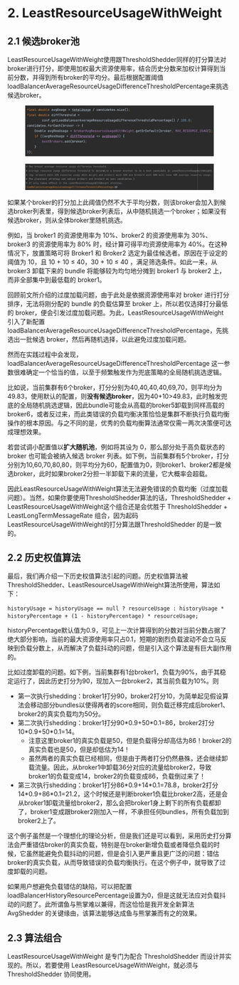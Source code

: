 # 2. LeastResourceUsageWithWeight

## 2.1 **候选broker池**

LeastResourceUsageWithWeight使用跟ThresholdShedder同样的打分算法对broker进行打分，即使用加权最大资源使用率，结合历史分数来加权计算得到当前分数，并得到所有broker的平均分。最后根据配置阈值loadBalancerAverageResourceUsageDifferenceThresholdPercentage来挑选候选broker。

<figure><img src="../.gitbook/assets/image.png" alt=""><figcaption></figcaption></figure>

<figure><img src="../.gitbook/assets/image (1).png" alt=""><figcaption></figcaption></figure>

如果某个broker的打分加上此阈值仍然不大于平均分数，则该broker会加入到候选broker列表里，得到候选broker列表后，从中随机挑选一个broker；如果没有候选broker，则从全体broker里随机挑选。

例如，当 broker1 的资源使用率为 10%、broker2 的资源使用率为 30%、broker3 的资源使用率为 80% 时，经计算可得平均资源使用率为 40%。在这种情况下，放置策略可将 Broker1 和 Broker2 选定为最佳候选者。原因在于设定的阈值为 10，且 10 + 10 ≤ 40，30 + 10 ≤ 40 ，满足筛选条件。如此一来，从 broker3 卸载下来的 bundle 将能够较为均匀地分摊到 broker1 与 broker2 上，而非全部集中到最低载的 broker1。

&#x20;

回顾前文所介绍的过度加载问题，由于此处是依据资源使用率对 broker 进行打分排序，无法将刚分配的 bundle 的负载估算至 broker 上，所以若仅选择打分最低的 broker，便会引发过度加载问题。为此，LeastResourceUsageWithWeight 引入了新配置 loadBalancerAverageResourceUsageDifferenceThresholdPercentage，先挑选出一批候选 broker，然后再随机选择，以此避免过度加载问题。

&#x20;

然而在实践过程中会发现，loadBalancerAverageResourceUsageDifferenceThresholdPercentage 这一参数很难确定一个恰当的值，以至于频繁触发作为兜底策略的全局随机挑选逻辑。

比如说，当前集群有6个broker，打分分别为40,40,40,40,69,70，则平均分为49.83，使用默认的配置，则**没有候选broker**，因为40+10>49.83，此时触发兜底的全局随机挑选逻辑，因此bundle可能会从高载的broker5卸载到同样高载的broker6，或者反过来，而此类错误的负载均衡决策恰恰是集群不断执行负载均衡操作的根本原因。与之不同的是，优秀的负载均衡算法通常仅需一两次决策便可达成理想效果。

若尝试调小配置值以**扩大随机池**，例如将其设为 0，那么部分处于高负载状态的 broker 也可能会被纳入候选 broker 列表。如下例，当前集群有5个broker，打分分别为10,60,70,80,80，则平均分为60，配置值为0，则broker1、broker2都是候选broker，此时如果broker2分担一半卸载下来的流量，它大概率会超载。

&#x20;

因此LeastResourceUsageWithWeight算法无法避免错误的负载均衡（过度加载问题）。当然，如果你要使用ThresholdShedder算法的话，ThresholdShedder + LeastResourceUsageWithWeight这个组合还是会优胜于 ThresholdShedder + LeastLongTermMessageRate 组合，因为起码LeastResourceUsageWithWeight的打分算法跟ThresholdShedder 的是一致的。



## **2.2 历史权值算法**

最后，我们再介绍一下历史权值算法引起的问题。历史权值算法被ThresholdShedder、LeastResourceUsageWithWeight算法所使用，算法如下：

`historyUsage = historyUsage == null ? resourceUsage : historyUsage * historyPercentage + (1 - historyPercentage) * resourceUsage;`

historyPercentage默认值为0.9，可见上一次计算得到的分数对当前分数占据了绝大部分影响，当前的最大资源使用率只占0.1，短期的剧烈负载波动不会立马反映到负载分数上，从而解决了负载抖动的问题，但是引入这个算法是有巨大副作用的。

&#x20;

比如过度卸载的问题。如下例，当前集群有1台broker1，负载为90%，由于其稳定运行了，因此历史打分为90，现加入一台broker2，其当前负载为10%。则

* 第一次执行shedding：broker1打分90，broker2打分10，为简单起见假设算法会移动部分bundles以使得两者的score相同，则负载迁移完成后broker1、broker2的真实负载均为50分。
* 第二次执行shedding：broker1打分90\*0.9+50\*0.1=86，broker2打分10\*0.9+50\*0.1=14。
  * 注意这里broker1的真实负载是50，但是负载得分却高估为86！broker2的真实负载也是50，但是却低估为14！
  * 虽然两者的真实负载已经相同，但是由于两者打分仍然悬殊，还会继续卸载流量。因此，从broker1中卸载36分对应的流量给broker2，导致broker1的负载变成14，broker2的负载变成86，负载倒过来了！
* 第三次执行shedding：broker1打分86\*0.9+14\*0.1=78.8，broker2打分14\*0.9+86\*0.1=21.2，这个时候还是判断broker1负载比broker2高，还是会从broker1卸载流量给broker2，那么会把broker1身上剩下的所有负载都卸了，broker1变成跟broker2刚加入一样，不承担任何bundles，所有负载加到broker2上了。

这个例子虽然是一个理想化的理论分析，但是我们还是可以看到，采用历史打分算法会严重错估broker的真实负载，特别是在broker新增负载或者降低负载的时候，它虽然能避免负载抖动的问题，但是会引入更严重且更广泛的问题：错估broker的真实负载，从而导致错误的负载均衡执行。在这个例子中，就导致了过度卸载的问题。

&#x20;

如果用户想避免负载错估的缺陷，可以把配置loadBalancerHistoryResourcePercentage设置为0，但是这就无法应对负载抖动的问题了。此所谓鱼与熊掌难以兼得，而这恰恰是我开发全新算法 AvgShedder 的关键缘由，该算法能够达成鱼与熊掌兼而有之的效果。

&#x20;

## **2.3 算法组合**

LeastResourceUsageWithWeight 是专门为配合 ThresholdShedder 而设计并实现的。所以，若要使用 LeastResourceUsageWithWeight，就必须与 ThresholdShedder 协同使用。

&#x20;







